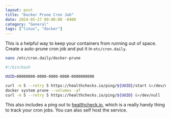 ```yaml
---
layout: post
title: "Docker Prune Cron Job"
date: 2024-05-27 00:00:00 -0400
category: "General"
tags: ["linux", "docker"]
---
```


This is a helpful way to keep your containers from running out of space. Create a auto-prune cron job and put it in `etc/cron.daily`.

```bash
nano /etc/cron.daily/docker-prune
```

```bash
#!/bin/bash

UUID=00000000-0000-0000-0000-0000000000

curl -m 5 --retry 5 https://healthchecks.io/ping/${UUID}/start &>/dev/null
docker system prune --volumes -af
curl -m 5 --retry 5 https://healthchecks.io/ping/${UUID} &>/dev/null
```

This also includes a ping out to [healthcheck.io](https://healthchecks.io), which is a really handy thing to track your cron jobs. You can also self host the service.